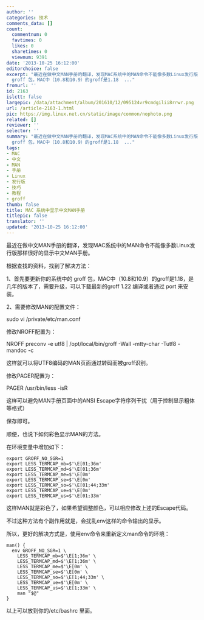 ```yaml
---
author: ''
categories: 技术
comments_data: []
count:
  commentnum: 0
  favtimes: 0
  likes: 0
  sharetimes: 0
  viewnum: 9391
date: '2013-10-25 16:12:00'
editorchoice: false
excerpt: "最近在做中文MAN手册的翻译，发现MAC系统中的MAN命令不能像多数Linux发行版那样很好的显示中文MAN手册。\r\n根据查找的资料，找到了解决方法：\r\n1、首先要更新你的系统中的
  groff 包，MAC中（10.8和10.9）的groff是1.18  ..."
fromurl: ''
id: 2163
islctt: false
largepic: /data/attachment/album/201610/12/095124vr9cmdgilii8rrwr.png
url: /article-2163-1.html
pic: https://img.linux.net.cn/static/image/common/nophoto.png
related: []
reviewer: ''
selector: ''
summary: "最近在做中文MAN手册的翻译，发现MAC系统中的MAN命令不能像多数Linux发行版那样很好的显示中文MAN手册。\r\n根据查找的资料，找到了解决方法：\r\n1、首先要更新你的系统中的
  groff 包，MAC中（10.8和10.9）的groff是1.18  ..."
tags:
- MAC
- 中文
- MAN
- 手册
- Linux
- 发行版
- 技巧
- 教程
- groff
thumb: false
title: MAC 系统中显示中文MAN手册
titlepic: false
translator: ''
updated: '2013-10-25 16:12:00'
---
```


最近在做中文MAN手册的翻译，发现MAC系统中的MAN命令不能像多数Linux发行版那样很好的显示中文MAN手册。


根据查找的资料，找到了解决方法：


1、首先要更新你的系统中的 groff 包，MAC中（10.8和10.9）的groff是1.18，是几年的版本了，需要升级，可以下载最新的groff 1.22 编译或者通过 port 来安装。


2、需要修改MAN的配置文件：


sudo vi /private/etc/man.conf


修改NROFF配置为：


NROFF preconv -e utf8 | /opt/local/bin/groff -Wall -mtty-char -Tutf8 -mandoc -c


这样就可以将UTF8编码的MAN页面通过转码而被groff识别。


修改PAGER配置为：


PAGER /usr/bin/less -isR


这样可以避免MAN手册页面中的ANSI Escape字符序列干扰（用于控制显示粗体等格式）


保存即可。


 


顺便，也说下如何彩色显示MAN的方法。


在环境变量中增加如下：



```
export GROFF_NO_SGR=1
export LESS_TERMCAP_mb=$'\E[01;36m'
export LESS_TERMCAP_md=$'\E[01;36m'
export LESS_TERMCAP_me=$'\E[0m'
export LESS_TERMCAP_se=$'\E[0m'
export LESS_TERMCAP_so=$'\E[01;44;33m'
export LESS_TERMCAP_ue=$'\E[0m'
export LESS_TERMCAP_us=$'\E[01;33m'
```

这样MAN就是彩色了，如果希望调整颜色，可以相应修改上述的Escape代码。


不过这种方法有个副作用就是，会扰乱env这样的命令输出的显示。


所以，更好的解决方式是，使用env命令来重新定义man命令的环境：



```
man() {
  env GROFF_NO_SGR=1 \
    LESS_TERMCAP_mb=$'\E[1;36m' \
    LESS_TERMCAP_md=$'\E[1;36m' \
    LESS_TERMCAP_me=$'\E[0m' \
    LESS_TERMCAP_se=$'\E[0m' \
    LESS_TERMCAP_so=$'\E[1;44;33m' \
    LESS_TERMCAP_ue=$'\E[0m' \
    LESS_TERMCAP_us=$'\E[1;33m' \
    man "$@"
}
```

以上可以放到你的/etc/bashrc 里面。